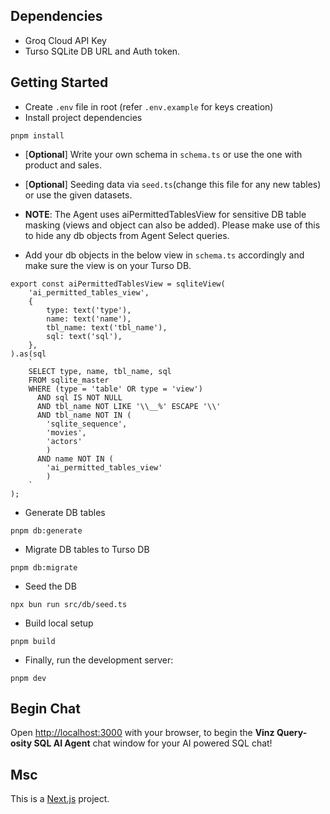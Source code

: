 ## Dependencies
- Groq Cloud API Key
- Turso SQLite DB URL and Auth token.

## Getting Started
- Create ```.env``` file in root (refer ```.env.example``` for keys creation)
- Install project dependencies
```
pnpm install
```
- [**Optional**] Write your own schema in ```schema.ts``` or use the one with product and sales. 
- [**Optional**] Seeding data via ```seed.ts```(change this file for any new tables) or use the given datasets.

- **NOTE**: The Agent uses aiPermittedTablesView for sensitive DB table masking (views and object can also be added). Please make use of this to hide any db objects from Agent Select queries. 
- Add your db objects in the below view in ```schema.ts``` accordingly and make sure the view is on your Turso DB.
```
export const aiPermittedTablesView = sqliteView(
    'ai_permitted_tables_view',
    {
        type: text('type'),
        name: text('name'),
        tbl_name: text('tbl_name'),
        sql: text('sql'),
    },
).as(sql
    `
    SELECT type, name, tbl_name, sql
    FROM sqlite_master
    WHERE (type = 'table' OR type = 'view')
      AND sql IS NOT NULL
      AND tbl_name NOT LIKE '\\__%' ESCAPE '\\'
      AND tbl_name NOT IN (
        'sqlite_sequence', 
        'movies', 
        'actors'
        )
      AND name NOT IN (
        'ai_permitted_tables_view'
        )
    `
);
```
- Generate DB tables
```
pnpm db:generate
```
- Migrate DB tables to Turso DB
```
pnpm db:migrate
```
- Seed the DB
```
npx bun run src/db/seed.ts
```
- Build local setup
```
pnpm build
```
- Finally, run the development server:
```
pnpm dev
```

## Begin Chat
Open [http://localhost:3000](http://localhost:3000) with your browser, to begin the **Vinz Query-osity SQL AI Agent** chat window for your AI powered SQL chat!


## Msc
This is a [Next.js](https://nextjs.org) project.
